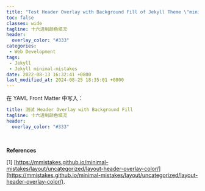 ```yaml
---
title: "Test Header Overlay with Background Fill of Jekyll Theme \"minimal-mistakes\""
toc: false
classes: wide
tagline: 十六进制颜色填充
header:
  overlay_color: "#333"
categories: 
 - Web Development
tags:
 - Jekyll
 - Jekyll minimal-mistakes
date: 2022-08-13 16:32:41 +0800
last_modified_at: 2024-08-25 18:35:01 +0800
---
```


在 YAML Front Matter 中写入：

```yaml
title: 测试 Header Overlay with Background Fill
tagline: 十六进制颜色填充
header:
  overlay_color: "#333"
```

<br>

**References**

[1] [https://mmistakes.github.io/minimal-mistakes/layout/uncategorized/layout-header-overlay-color/](https://mmistakes.github.io/minimal-mistakes/layout/uncategorized/layout-header-overlay-color/).
